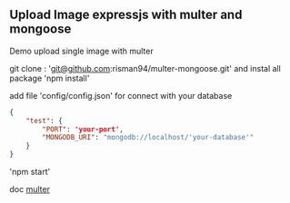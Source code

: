 ## Upload Image expressjs with multer and mongoose

Demo upload single image with multer 

git clone : 
'git@github.com:risman94/multer-mongoose.git'
and instal all package
'npm install'

add file 'config/config.json' for connect with your database
```json
{
	"test": {
		"PORT": 'your-port',
		"MONGODB_URI": "mongodb://localhost/'your-database'"
	}
}
```

'npm start'

doc [multer](https://www.npmjs.com/package/multer)